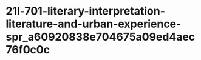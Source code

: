 # 21l-701-literary-interpretation-literature-and-urban-experience-spr_a60920838e704675a09ed4aec76f0c0c